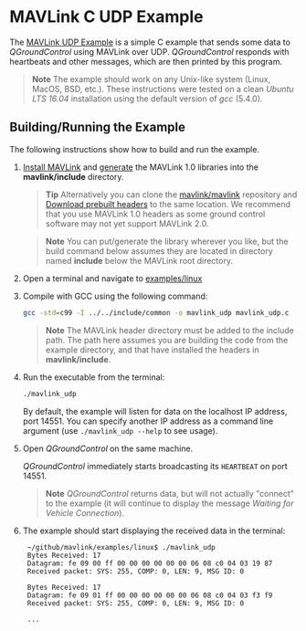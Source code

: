 # MAVLink C UDP Example

The [MAVLink UDP Example](https://github.com/mavlink/mavlink/tree/master/examples/linux) is a simple C example that sends some data to *QGroundControl* using MAVLink over UDP. *QGroundControl* responds with heartbeats and other messages, which are then printed by this program.

> **Note** The example should work on any Unix-like system (Linux, MacOS, BSD, etc.). These instructions were tested on a clean *Ubuntu LTS 16.04* installation using the default version of *gcc* (5.4.0).

## Building/Running the Example

The following instructions show how to build and run the example.

1. [Install MAVLink](../getting_started/installation.md) and [generate](../getting_started/generate_libraries.md) the MAVLink 1.0 libraries into the **mavlink/include** directory.
    
    > **Tip** Alternatively you can clone the [mavlink/mavlink](https://github.com/mavlink/mavlink/) repository and [Download prebuilt headers](../index.md#prebuilt_libraries) to the same location. We recommend that you use MAVLink 1.0 headers as some ground control software may not yet support MAVLink 2.0.
    
    <span></span>
    
    > **Note** You can put/generate the library wherever you like, but the build command below assumes they are located in directory named **include** below the MAVLink root directory.

2. Open a terminal and navigate to [examples/linux](https://github.com/mavlink/mavlink/tree/master/examples/linux)

3. Compile with GCC using the following command:
    
    ```bash
    gcc -std=c99 -I ../../include/common -o mavlink_udp mavlink_udp.c
    ```
    
    > **Note** The MAVLink header directory must be added to the include path. The path here assumes you are building the code from the example directory, and that have installed the headers in **mavlink/include**.

4. Run the executable from the terminal:
    
    ```bash
    ./mavlink_udp
    ```
    
    By default, the example will listen for data on the localhost IP address, port 14551. You can specify another IP address as a command line argument (use `./mavlink_udp --help` to see usage).

5. Open *QGroundControl* on the same machine.
    
    *QGroundControl* immediately starts broadcasting its `HEARTBEAT` on port 14551.
    
    > **Note** *QGroundControl* returns data, but will not actually "connect" to the example (it will continue to display the message *Waiting for Vehicle Connection*).

6. The example should start displaying the received data in the terminal:
    
        ~/github/mavlink/examples/linux$ ./mavlink_udp
        Bytes Received: 17
        Datagram: fe 09 00 ff 00 00 00 00 00 00 06 08 c0 04 03 19 87 
        Received packet: SYS: 255, COMP: 0, LEN: 9, MSG ID: 0
        
        Bytes Received: 17
        Datagram: fe 09 01 ff 00 00 00 00 00 00 06 08 c0 04 03 f3 f9 
        Received packet: SYS: 255, COMP: 0, LEN: 9, MSG ID: 0
        
        ...